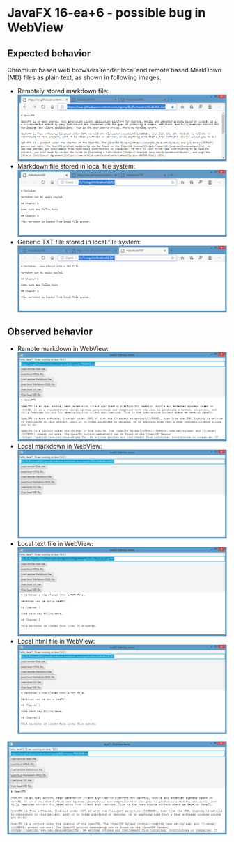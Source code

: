 # JavaFX 16-ea+6 - possible bug in WebView

## Expected behavior

Chromium based web browsers render local and remote based MarkDown (MD) files as plain text, as shown in following images.

* Remotely stored markdown file: ![remote markdown rendering](doc/Edge_Chromium_Remote_MarkdownFile.png)
* Markdown file stored in local file system: ![locally stored MD file](doc/Edge_Chromium_Local_MarkdownFile.png)
* Generic TXT file stored in local file system: ![locally stored MD file](doc/Edge_Chromium_Local_TextFile.png)

## Observed behavior

* Remote markdown in WebView: ![remote markdown rendering](doc/WebView_Remote_Markdown.png)
* Local markdown in WebView: ![local markdown rendering](doc/WebView_Local_MarkdownFile.png)
* Local text file in WebView: ![local markdown rendering](doc/WebView_Local_TextFile.png)
* Local html file in WebView: ![local markdown rendering](doc/WebView_Local_HtmlFile.png)

[![Alternate Text](doc/WebView_Remote_Markdown.png)](doc/JavaFxWebViewIssue.mp4 "Link Title")
